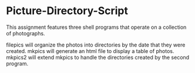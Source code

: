 # Picture-Directory-Script
This assignment features three shell programs that operate on a collection of photographs.

filepics will organize the photos into directories by the date that they were created.
mkpics will generate an html file to display a table of photos.
mkpics2 will extend mkpics to handle the directories created by the second program.

